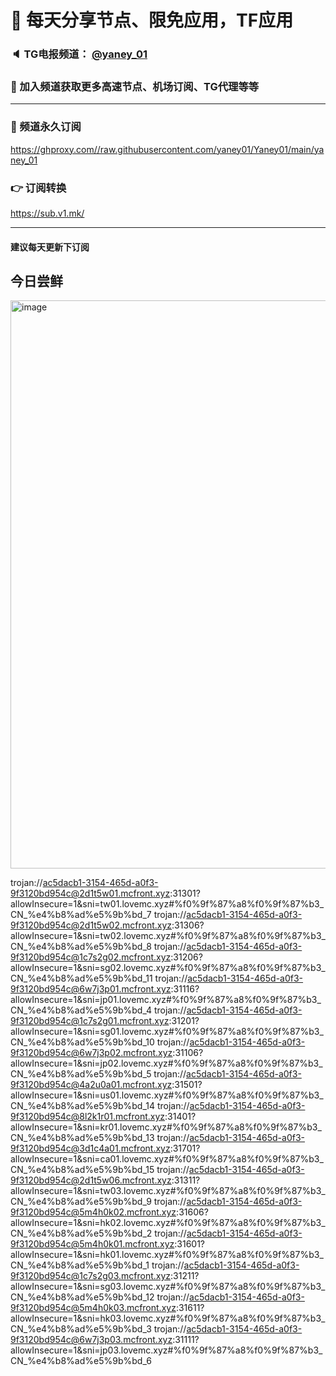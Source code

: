 # 🚀 每天分享节点、限免应用，TF应用
### 🔈 TG电报频道： [@yaney_01](https://t.me/yaney_01) 
### 🔔 加入频道获取更多高速节点、机场订阅、TG代理等等  
***
### 🔗  频道永久订阅
   https://ghproxy.com//raw.githubusercontent.com/yaney01/Yaney01/main/yaney_01
### 👉  订阅转换
   https://sub.v1.mk/
***
#### 建议每天更新下订阅
## 今日尝鲜
<img width="909" alt="image" src="https://user-images.githubusercontent.com/53202722/203183830-de43002e-0112-48dd-993f-1ce64234c03a.png">

trojan://ac5dacb1-3154-465d-a0f3-9f3120bd954c@2d1t5w01.mcfront.xyz:31301?allowInsecure=1&sni=tw01.lovemc.xyz#%f0%9f%87%a8%f0%9f%87%b3_CN_%e4%b8%ad%e5%9b%bd_7
trojan://ac5dacb1-3154-465d-a0f3-9f3120bd954c@2d1t5w02.mcfront.xyz:31306?allowInsecure=1&sni=tw02.lovemc.xyz#%f0%9f%87%a8%f0%9f%87%b3_CN_%e4%b8%ad%e5%9b%bd_8
trojan://ac5dacb1-3154-465d-a0f3-9f3120bd954c@1c7s2g02.mcfront.xyz:31206?allowInsecure=1&sni=sg02.lovemc.xyz#%f0%9f%87%a8%f0%9f%87%b3_CN_%e4%b8%ad%e5%9b%bd_11
trojan://ac5dacb1-3154-465d-a0f3-9f3120bd954c@6w7j3p01.mcfront.xyz:31116?allowInsecure=1&sni=jp01.lovemc.xyz#%f0%9f%87%a8%f0%9f%87%b3_CN_%e4%b8%ad%e5%9b%bd_4
trojan://ac5dacb1-3154-465d-a0f3-9f3120bd954c@1c7s2g01.mcfront.xyz:31201?allowInsecure=1&sni=sg01.lovemc.xyz#%f0%9f%87%a8%f0%9f%87%b3_CN_%e4%b8%ad%e5%9b%bd_10
trojan://ac5dacb1-3154-465d-a0f3-9f3120bd954c@6w7j3p02.mcfront.xyz:31106?allowInsecure=1&sni=jp02.lovemc.xyz#%f0%9f%87%a8%f0%9f%87%b3_CN_%e4%b8%ad%e5%9b%bd_5
trojan://ac5dacb1-3154-465d-a0f3-9f3120bd954c@4a2u0a01.mcfront.xyz:31501?allowInsecure=1&sni=us01.lovemc.xyz#%f0%9f%87%a8%f0%9f%87%b3_CN_%e4%b8%ad%e5%9b%bd_14
trojan://ac5dacb1-3154-465d-a0f3-9f3120bd954c@8l2k1r01.mcfront.xyz:31401?allowInsecure=1&sni=kr01.lovemc.xyz#%f0%9f%87%a8%f0%9f%87%b3_CN_%e4%b8%ad%e5%9b%bd_13
trojan://ac5dacb1-3154-465d-a0f3-9f3120bd954c@3d1c4a01.mcfront.xyz:31701?allowInsecure=1&sni=ca01.lovemc.xyz#%f0%9f%87%a8%f0%9f%87%b3_CN_%e4%b8%ad%e5%9b%bd_15
trojan://ac5dacb1-3154-465d-a0f3-9f3120bd954c@2d1t5w06.mcfront.xyz:31311?allowInsecure=1&sni=tw03.lovemc.xyz#%f0%9f%87%a8%f0%9f%87%b3_CN_%e4%b8%ad%e5%9b%bd_9
trojan://ac5dacb1-3154-465d-a0f3-9f3120bd954c@5m4h0k02.mcfront.xyz:31606?allowInsecure=1&sni=hk02.lovemc.xyz#%f0%9f%87%a8%f0%9f%87%b3_CN_%e4%b8%ad%e5%9b%bd_2
trojan://ac5dacb1-3154-465d-a0f3-9f3120bd954c@5m4h0k01.mcfront.xyz:31601?allowInsecure=1&sni=hk01.lovemc.xyz#%f0%9f%87%a8%f0%9f%87%b3_CN_%e4%b8%ad%e5%9b%bd_1
trojan://ac5dacb1-3154-465d-a0f3-9f3120bd954c@1c7s2g03.mcfront.xyz:31211?allowInsecure=1&sni=sg03.lovemc.xyz#%f0%9f%87%a8%f0%9f%87%b3_CN_%e4%b8%ad%e5%9b%bd_12
trojan://ac5dacb1-3154-465d-a0f3-9f3120bd954c@5m4h0k03.mcfront.xyz:31611?allowInsecure=1&sni=hk03.lovemc.xyz#%f0%9f%87%a8%f0%9f%87%b3_CN_%e4%b8%ad%e5%9b%bd_3
trojan://ac5dacb1-3154-465d-a0f3-9f3120bd954c@6w7j3p03.mcfront.xyz:31111?allowInsecure=1&sni=jp03.lovemc.xyz#%f0%9f%87%a8%f0%9f%87%b3_CN_%e4%b8%ad%e5%9b%bd_6
